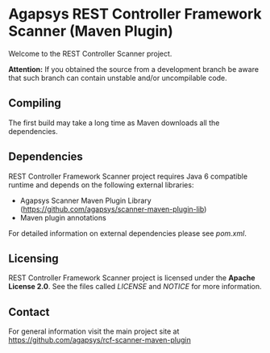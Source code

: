 # Agapsys REST Controller Framework Scanner (Maven Plugin)

Welcome to the REST Controller Scanner project.

**Attention:** If you obtained the source from a development branch be aware that  such branch can contain unstable and/or uncompilable code.

## Compiling

The first build may take a long time as Maven downloads all the dependencies.

## Dependencies

REST Controller Framework Scanner project requires Java 6 compatible runtime and depends on the following external libraries:

* Agapsys Scanner Maven Plugin Library (https://github.com/agapsys/scanner-maven-plugin-lib)
* Maven plugin annotations

For detailed information on external dependencies please see *pom.xml*.

## Licensing

REST Controller Framework Scanner project is licensed under the **Apache License 2.0**. See the files called *LICENSE* and *NOTICE* for more information.


## Contact

For general information visit the main project site at https://github.com/agapsys/rcf-scanner-maven-plugin

